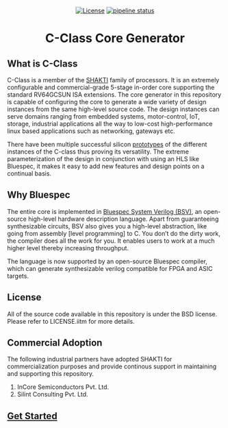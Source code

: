 <div class="title-block" style="text-align: center;" align="center">

[![License](https://img.shields.io/badge/License-BSD%203--Clause-blue.svg)](LICENSE)
[![pipeline status](https://gitlab.com/shaktiproject/cores/c-class/badges/master/pipeline.svg)](https://gitlab.com/shaktiproject/cores/c-class/commits/master)
# C-Class Core Generator
</div>

## What is C-Class 

C-Class is a member of the [SHAKTI](https://shakti.org.in) family of processors.
It is an extremely configurable and commercial-grade 5-stage in-order core supporting the standard
RV64GCSUN ISA extensions. The core generator in this repository is capable of configuring the core
to generate a wide variety of design instances from the same high-level source code. The design instances
can serve domains ranging from embedded systems, motor-control, IoT, storage, industrial applications
all the way to low-cost high-performance linux based applications such as networking, gateways etc.

There have been multiple successful silicon [prototypes](http://shakti.org.in/tapeout.html)
of the different instances of the C-class thus proving its versatility. The extreme parameterization
of the design in conjunction with using an HLS like Bluespec, it makes it easy to add new features
and design points on a continual basis.

## Why Bluespec
The entire core is implemented in [Bluespec System Verilog (BSV)](https://github.com/BSVLang/Main), 
an open-source high-level hardware description language. Apart from guaranteeing synthesizable
circuits, BSV also gives you a high-level abstraction, like going from assembly [level programming] 
to C. You don’t do the dirty work, the compiler does all the work for you. It enables users to work 
at a much higher level thereby increasing throughput. 

The language is now supported by an open-source Bluespec compiler, which can generate synthesizable
verilog compatible for FPGA and ASIC targets.

## License
All of the source code available in this repository is under the BSD license. 
Please refer to LICENSE.iitm for more details.

## Commercial Adoption
The following industrial partners have adopted SHAKTI for commercialization purposes and provide
continous support in maintaining and supporting this repository.

1. InCore Semiconductors Pvt. Ltd.
2. Silint Consulting Pvt. Ltd.

## [Get Started](https://c-class.readthedocs.io/)
